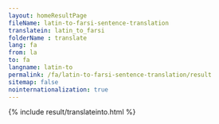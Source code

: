 ```yaml
---
layout: homeResultPage
fileName: latin-to-farsi-sentence-translation
translatein: latin_to_farsi
folderName : translate
lang: fa
from: la
to: fa
langname: latin-to
permalink: /fa/latin-to-farsi-sentence-translation/result
sitemap: false
nointernationalization: true
---
```

{% include result/translateinto.html %}

<script src="/js/result/translation.js" data-foldername="{{page.folderName}}" data-lang="{{page.lang}}"></script>

